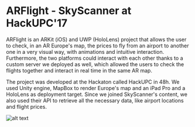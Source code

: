 # ARFlight - SkyScanner at HackUPC'17

ARFlight is an ARKit (iOS) and UWP (HoloLens) project that allows the user to check, in an AR Europe's map, the prices to fly from an airport to another one in a very visual way, with animations and intuitive interaction. Furthermore, the two platforms could interact with each other thanks to a custom server we deployed as well, which allowed the users to check the flights together and interact in real time in the same AR map.

The project was developed at the Hackaton called HackUPC in 48h. We used Unity engine, MapBox to render Europe's map and an iPad Pro and a HoloLens as deployment target. Since we joined SkyScanner's content, we also used their API to retrieve all the necessary data, like airport locations and flight prices.

![alt text](https://i.imgur.com/s79SyIO.jpg)
